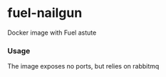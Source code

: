fuel-nailgun
============

Docker image with Fuel astute

### Usage

The image exposes no ports, but relies on rabbitmq
